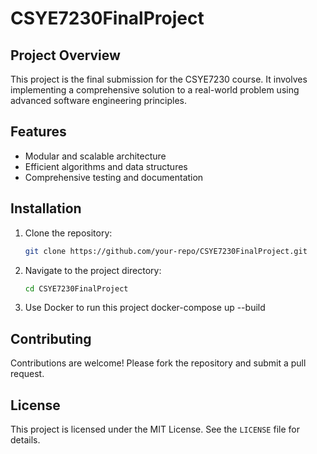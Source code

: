 # CSYE7230FinalProject
## Project Overview
This project is the final submission for the CSYE7230 course. It involves implementing a comprehensive solution to a real-world problem using advanced software engineering principles.

## Features
- Modular and scalable architecture
- Efficient algorithms and data structures
- Comprehensive testing and documentation

## Installation
1. Clone the repository:
    ```bash
    git clone https://github.com/your-repo/CSYE7230FinalProject.git
    ```
2. Navigate to the project directory:
    ```bash
    cd CSYE7230FinalProject
    ```
3. Use Docker to run this project
   docker-compose up --build


## Contributing
Contributions are welcome! Please fork the repository and submit a pull request.

## License
This project is licensed under the MIT License. See the `LICENSE` file for details.